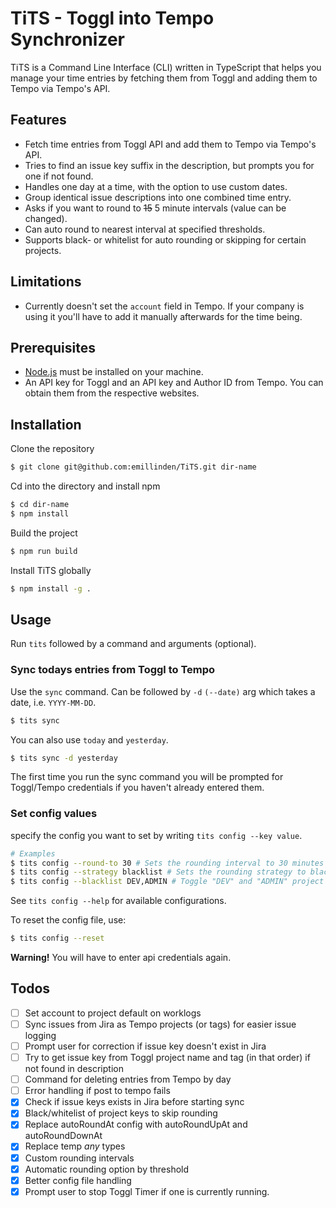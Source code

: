 # TiTS - Toggl into Tempo Synchronizer

TiTS is a Command Line Interface (CLI) written in TypeScript that helps you manage your time entries by fetching them from Toggl and adding them to Tempo via Tempo's API.

## Features

- Fetch time entries from Toggl API and add them to Tempo via Tempo's API.
- Tries to find an issue key suffix in the description, but prompts you for one if not found.
- Handles one day at a time, with the option to use custom dates.
- Group identical issue descriptions into one combined time entry.
- Asks if you want to round to ~~15~~ 5 minute intervals (value can be changed).
- Can auto round to nearest interval at specified thresholds.
- Supports black- or whitelist for auto rounding or skipping for certain projects.

## Limitations

- Currently doesn't set the `account` field in Tempo. If your company is using it you'll have to add it manually afterwards for the time being.

## Prerequisites

- [Node.js](https://nodejs.org/en/) must be installed on your machine.
- An API key for Toggl and an API key and Author ID from Tempo. You can obtain them from the respective websites.

## Installation

Clone the repository

```bash
$ git clone git@github.com:emillinden/TiTS.git dir-name
```

Cd into the directory and install npm

```bash
$ cd dir-name
$ npm install
```

Build the project

```bash
$ npm run build
```

Install TiTS globally

```bash
$ npm install -g .
```

## Usage

Run `tits` followed by a command and arguments (optional).

### Sync todays entries from Toggl to Tempo

Use the `sync` command. Can be followed by `-d` `(--date)` arg which takes a date, i.e. `YYYY-MM-DD`.

```bash
$ tits sync
```

You can also use `today` and `yesterday`.

```bash
$ tits sync -d yesterday
```

The first time you run the sync command you will be prompted for Toggl/Tempo credentials if you haven't already entered them.

### Set config values

specify the config you want to set by writing `tits config --key value`.

```bash
# Examples
$ tits config --round-to 30 # Sets the rounding interval to 30 minutes
$ tits config --strategy blacklist # Sets the rounding strategy to blacklist
$ tits config --blacklist DEV,ADMIN # Toggle "DEV" and "ADMIN" project keys in the blacklist
```

See `tits config --help` for available configurations.

To reset the config file, use:

```bash
$ tits config --reset
```

**Warning!** You will have to enter api credentials again.

## Todos

- [ ] Set account to project default on worklogs
- [ ] Sync issues from Jira as Tempo projects (or tags) for easier issue logging
- [ ] Prompt user for correction if issue key doesn't exist in Jira
- [ ] Try to get issue key from Toggl project name and tag (in that order) if not found in description
- [ ] Command for deleting entries from Tempo by day
- [ ] Error handling if post to tempo fails
- [x] Check if issue keys exists in Jira before starting sync
- [x] Black/whitelist of project keys to skip rounding
- [x] Replace autoRoundAt config with autoRoundUpAt and autoRoundDownAt
- [x] Replace temp _any_ types
- [x] Custom rounding intervals
- [x] Automatic rounding option by threshold
- [x] Better config file handling
- [x] Prompt user to stop Toggl Timer if one is currently running.
